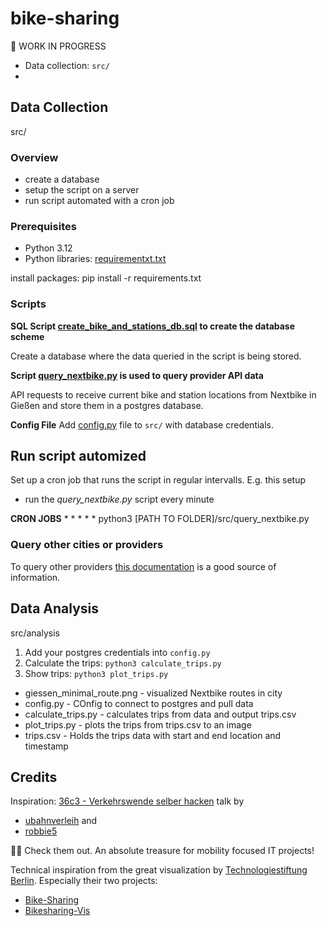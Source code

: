 # bike-sharing

🚧 WORK IN PROGRESS

- Data collection: `src/`
-


## Data Collection
src/

### Overview
- create a database
- setup the script on a server
- run script automated with a cron job

### Prerequisites

- Python 3.12
- Python libraries: [requirementxt.txt](/requirements.txt)

install packages:
    pip install -r requirements.txt

### Scripts
**SQL Script [create_bike_and_stations_db.sql](/src/create_bike_and_stations_db.sql) to create the database scheme**

Create a database where the data queried in the script is being stored.

**Script [query_nextbike.py](/src/query_nextbike.py) is used to query provider API data**

API requests to receive current bike and station locations from Nextbike in Gießen and store them in a postgres database.


**Config File**
Add [config.py](/src/config.py) file to `src/` with database credentials.

## Run script automized
Set up a cron job that runs the script in regular intervalls.
E.g. this setup
- run the *query_nextbike.py* script every minute

**CRON JOBS**
        * * * * * python3 [PATH TO FOLDER]/src/query_nextbike.py

### Query other cities or providers
To query other providers [this documentation](https://github.com/ubahnverleih/WoBike/) is a good source of information.

## Data Analysis
src/analysis

1. Add your postgres credentials into `config.py`
2. Calculate the trips: `python3 calculate_trips.py`
3. Show trips: `python3 plot_trips.py`

- giessen_minimal_route.png - visualized Nextbike routes in city
- config.py - COnfig to connect to postgres and pull data
- calculate_trips.py - calculates trips from data and output trips.csv
- plot_trips.py - plots the trips from trips.csv to an image
- trips.csv - Holds the trips data with start and end location and timestamp



## Credits
Inspiration:
[36c3 - Verkehrswende selber hacken](https://www.youtube.com/watch?v=WhgRRpA3b2c) talk by
- [ubahnverleih](https://github.com/ubahnverleih) and
- [robbie5](https://github.com/robbi5)

🫵🏽 Check them out. An absolute treasure for mobility focused IT projects!


Technical inspiration from the great visualization by [Technologiestiftung Berlin](https://github.com/technologiestiftung).
Especially their two projects:
- [Bike-Sharing](https://github.com/technologiestiftung/bike-sharing)
- [Bikesharing-Vis](https://github.com/technologiestiftung/bikesharing-vis)

